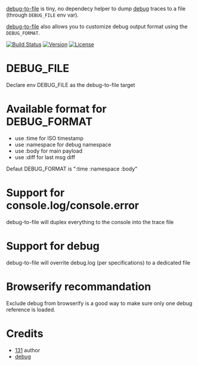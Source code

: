 [debug-to-file](http://github.com/131/debug-to-file) is tiny, no dependecy  helper to dump [debug](http://github.com/visionmedia/debug) traces to a file (through `DEBUG_FILE` env var).

[debug-to-file](http://github.com/131/debug-to-file) also allows you to customize debug output format using the `DEBUG_FORMAT`.

[![Build Status](https://travis-ci.org/131/debug-to-file.svg?branch=master)](https://travis-ci.org/131/debug-to-file)
[![Version](https://img.shields.io/npm/v/debug-to-file.svg)](https://www.npmjs.com/package/debug-to-file)
[![License](https://img.shields.io/badge/license-MIT-blue.svg)](http://opensource.org/licenses/MIT)






# DEBUG_FILE 
Declare env DEBUG_FILE as the debug-to-file  target


# Available format for DEBUG_FORMAT
* use :time for ISO timestamp
* use :namespace for debug namespace
* use :body for main payload
* use :diff for last msg diff


Defaut DEBUG_FORMAT is ":time :namespace :body"

# Support for console.log/console.error
debug-to-file will duplex everything to the console into the trace file

# Support for debug
debug-to-file will overrite debug.log (per specifications) to a dedicated file

# Browserify recommandation
Exclude debug from browserify is a good way to make sure only one debug reference is loaded.

# Credits
* [131](https://github.com/131) author
* [debug](https://github.com/visionmedia/debug)

